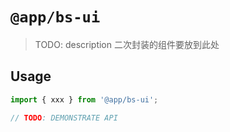 # `@app/bs-ui`

> TODO: description 二次封装的组件要放到此处

## Usage

```typescript
import { xxx } from '@app/bs-ui';

// TODO: DEMONSTRATE API
```
